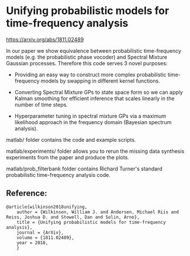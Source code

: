 # Unifying probabilistic models for time-frequency analysis

https://arxiv.org/abs/1811.02489

In our paper we show equivalence between probabilistic time-frequency models (e.g. the probabilistic phase vocoder) and Spectral Mixture Gaussian processes. Therefore this code serves 3 novel purposes:

- Providing an easy way to construct more complex probabilistic time-frequency models by swapping in different kernel functions.

- Converting Spectral Mixture GPs to state space form so we can apply Kalman smoothing for efficient inference that scales linearly in the number of time steps.

- Hyperparameter tuning in spectral mixture GPs via a maximum likelihood approach in the frequency domain (Bayesian spectrum analysis).




matlab/ folder contains the code and example scripts.


matlab/experiments/ folder allows you to rerun the missing data synthesis experiments from the paper and produce the plots.


matlab/prob_filterbank folder contains Richard Turner's standard probabilistic time-frequency analysis code.



## Reference:
```
@article{wilkinson2018unifying,
    author = {Wilkinson, William J. and Andersen, Michael Riis and Reiss, Joshua D. and Stowell, Dan and Solin, Arno},
    title = {Unifying probabilistic models for time-frequency analysis},
    journal = {ArXiv},
    volume = {1811.02489},
    year = 2018,
    }
```
